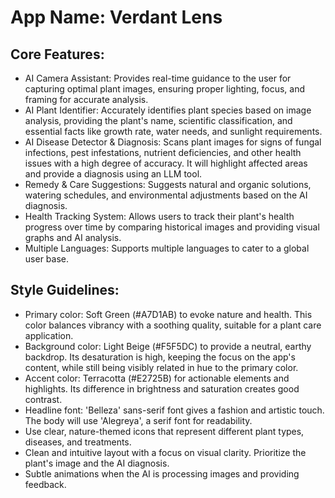 # **App Name**: Verdant Lens

## Core Features:

- AI Camera Assistant: Provides real-time guidance to the user for capturing optimal plant images, ensuring proper lighting, focus, and framing for accurate analysis.
- AI Plant Identifier: Accurately identifies plant species based on image analysis, providing the plant's name, scientific classification, and essential facts like growth rate, water needs, and sunlight requirements.
- AI Disease Detector & Diagnosis: Scans plant images for signs of fungal infections, pest infestations, nutrient deficiencies, and other health issues with a high degree of accuracy. It will highlight affected areas and provide a diagnosis using an LLM tool.
- Remedy & Care Suggestions: Suggests natural and organic solutions, watering schedules, and environmental adjustments based on the AI diagnosis.
- Health Tracking System: Allows users to track their plant's health progress over time by comparing historical images and providing visual graphs and AI analysis.
- Multiple Languages: Supports multiple languages to cater to a global user base.

## Style Guidelines:

- Primary color: Soft Green (#A7D1AB) to evoke nature and health. This color balances vibrancy with a soothing quality, suitable for a plant care application.
- Background color: Light Beige (#F5F5DC) to provide a neutral, earthy backdrop. Its desaturation is high, keeping the focus on the app's content, while still being visibly related in hue to the primary color.
- Accent color: Terracotta (#E2725B) for actionable elements and highlights. Its difference in brightness and saturation creates good contrast.
- Headline font: 'Belleza' sans-serif font gives a fashion and artistic touch. The body will use 'Alegreya', a serif font for readability.
- Use clear, nature-themed icons that represent different plant types, diseases, and treatments.
- Clean and intuitive layout with a focus on visual clarity. Prioritize the plant's image and the AI diagnosis.
- Subtle animations when the AI is processing images and providing feedback.